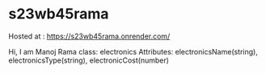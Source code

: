 # s23wb45rama
Hosted at : https://s23wb45rama.onrender.com/

Hi, I am Manoj  Rama
class: electronics
Attributes: electronicsName(string), electronicsType(string), electronicCost(number)